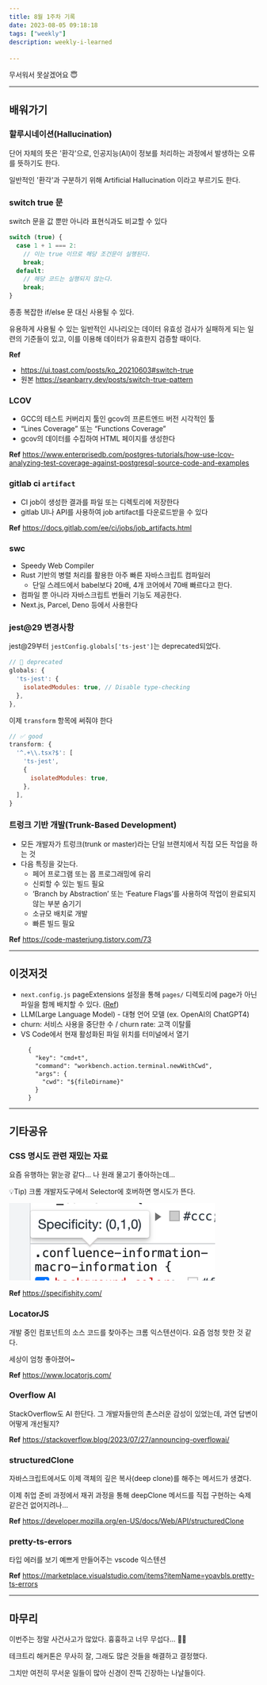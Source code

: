 ```yaml
---
title: 8월 1주차 기록
date: 2023-08-05 09:18:18
tags: ["weekly"]
description: weekly-i-learned

---
```


무서워서 못살겠어요 😇

<!-- more -->

---

## 배워가기

### 할루시네이션(Hallucination)

단어 자체의 뜻은 '환각'으로, 인공지능(AI)이 정보를 처리하는 과정에서 발생하는 오류를 뜻하기도 한다.

일반적인 '환각'과 구분하기 위해 Artificial Hallucination 이라고 부르기도 한다.

### switch true 문

switch 문을 값 뿐만 아니라 표현식과도 비교할 수 있다

```jsx
switch (true) {
  case 1 + 1 === 2:
    // 이는 true 이므로 해당 조건문이 실행된다.
    break;
  default:
    // 해당 코드는 실행되지 않는다.
    break;
}
```

종종 복잡한 if/else 문 대신 사용될 수 있다.

유용하게 사용될 수 있는 일반적인 시나리오는 데이터 유효성 검사가 실패하게 되는 일련의 기준들이 있고, 이를 이용해 데이터가 유효한지 검증할 때이다.

**Ref**

- https://ui.toast.com/posts/ko_20210603#switch-true
- 원본 https://seanbarry.dev/posts/switch-true-pattern

### LCOV

- GCC의 테스트 커버리지 툴인 gcov의 프론트엔드 버전 시각적인 툴
- “Lines Coverage” 또는 “Functions Coverage”
- gcov의 데이터를 수집하여 HTML 페이지를 생성한다

**Ref** https://www.enterprisedb.com/postgres-tutorials/how-use-lcov-analyzing-test-coverage-against-postgresql-source-code-and-examples

### gitlab ci `artifact`

- CI job이 생성한 결과를 파일 또는 디렉토리에 저장한다
- gitlab UI나 API를 사용하여 job artifact를 다운로드받을 수 있다

**Ref** https://docs.gitlab.com/ee/ci/jobs/job_artifacts.html

### swc

- Speedy Web Compiler
- Rust 기반의 병렬 처리를 활용한 아주 빠른 자바스크립트 컴파일러
  - 단일 스레드에서 babel보다 20배, 4개 코어에서 70배 빠르다고 한다.
- 컴파일 뿐 아니라 자바스크립트 번들러 기능도 제공한다.
- Next.js, Parcel, Deno 등에서 사용한다

### jest@29 변경사항

jest@29부터 `jestConfig.globals['ts-jest']`는 deprecated되었다.

```jsx
// 🚨 deprecated
globals: {
  'ts-jest': {
    isolatedModules: true, // Disable type-checking
  },
},
```

이제 `transform` 항목에 써줘야 한다

```jsx
// ✅ good
transform: {
  '^.+\\.tsx?$': [
    'ts-jest',
    {
      isolatedModules: true,
    },
  ],
}
```

### 트렁크 기반 개발(Trunk-Based Development)

- 모든 개발자가 트렁크(trunk or master)라는 단일 브랜치에서 직접 모든 작업을 하는 것
- 다음 특징을 갖는다.
  - 페어 프로그램 또는 몹 프로그래밍에 유리
  - 신뢰할 수 있는 빌드 필요
  - ‘Branch by Abstraction’ 또는 ‘Feature Flags’를 사용하여 작업이 완료되지 않는 부분 숨기기
  - 소규모 배치로 개발
  - 빠른 빌드 필요

**Ref** https://code-masterjung.tistory.com/73

---

## 이것저것

- `next.config.js` pageExtensions 설정을 통해 `pages/` 디렉토리에 page가 아닌 파일을 함께 배치할 수 있다. ([Ref](https://nextjs.org/docs/pages/api-reference/next-config-js/pageExtensions))
- LLM(Large Language Model) - 대형 언어 모델 (ex. OpenAI의 ChatGPT4)
- churn: 서비스 사용을 중단한 수 / churn rate: 고객 이탈률
- VS Code에서 현재 활성화된 파일 위치를 터미널에서 열기
  ```
    {
      "key": "cmd+t",
      "command": "workbench.action.terminal.newWithCwd",
      "args": {
        "cwd": "${fileDirname}"
      }
    }
  ```

---

## 기타공유

### CSS 명시도 관련 재밌는 자료

요즘 유행하는 맑눈광 같다... 나 원래 물고기 좋아하는데...

💡Tip) 크롬 개발자도구에서 Selector에 호버하면 명시도가 뜬다.

<img src="../../assets/2023-8-week-1/01.png" />

**Ref** https://specifishity.com/

### LocatorJS

개발 중인 컴포넌트의 소스 코드를 찾아주는 크롬 익스텐션이다. 요즘 엄청 핫한 것 같다.

세상이 엄청 좋아졌어~

**Ref** https://www.locatorjs.com/

### Overflow AI

StackOverflow도 AI 한단다. 그 개발자들만의 촌스러운 감성이 있었는데, 과연 답변이 어떻게 개선될지?

**Ref** <https://stackoverflow.blog/2023/07/27/announcing-overflowai/>

### structuredClone

자바스크립트에서도 이제 객체의 깊은 복사(deep clone)를 해주는 메서드가 생겼다.

이제 취업 준비 과정에서 재귀 과정을 통해 deepClone 메서드를 직접 구현하는 숙제 같은건 없어지려나...

**Ref** <https://developer.mozilla.org/en-US/docs/Web/API/structuredClone>

### pretty-ts-errors

타입 에러를 보기 예쁘게 만들어주는 vscode 익스텐션

**Ref** <https://marketplace.visualstudio.com/items?itemName=yoavbls.pretty-ts-errors>

---

## 마무리

이번주는 정말 사건사고가 많았다. 흉흉하고 너무 무섭다... 😵‍💫

테크트리 해커톤은 무사히 잘, 그래도 많은 것들을 해결하고 결정했다.

그치만 여전히 무서운 일들이 많아 신경이 잔뜩 긴장하는 나날들이다.
